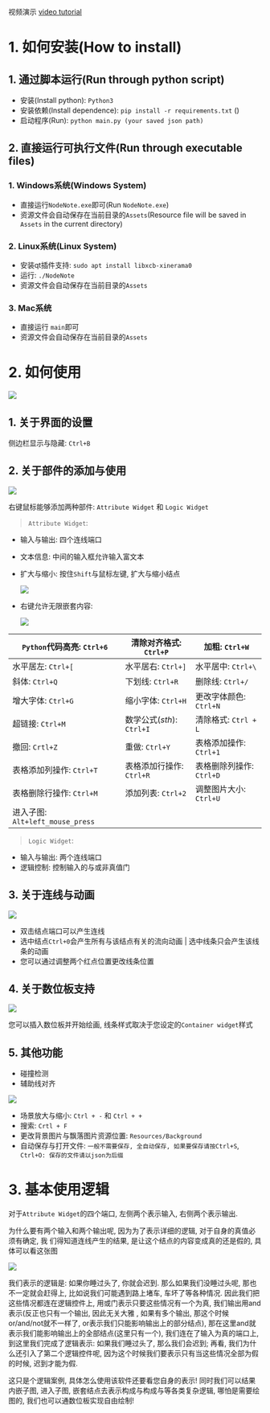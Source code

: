 视频演示 [video tutorial](https://www.bilibili.com/video/BV1s34y1D7gE/)

# 1. 如何安装(How to install)

## 1. 通过脚本运行(Run through python script)
- 安装(Install python): `Python3`
- 安装依赖(Install dependence): `pip install -r requirements.txt`  ()
- 启动程序(Run): `python main.py (your saved json path)`

## 2. 直接运行可执行文件(Run through executable files)

### 1. Windows系统(Windows System)
- 直接运行`NodeNote.exe`即可(Run `NodeNote.exe`)
- 资源文件会自动保存在当前目录的`Assets`(Resource file will be saved in `Assets` in the current directory)

### 2. Linux系统(Linux System)
- 安装qt插件支持: `sudo apt install libxcb-xinerama0`
- 运行: `./NodeNote`
- 资源文件会自动保存在当前目录的`Assets`

### 3. Mac系统
- 直接运行 `main`即可
- 资源文件会自动保存在当前目录的`Assets`

# 2. 如何使用

![](https://raw.githubusercontent.com/yetao0806/CloudImage/main/Node_Note_0.11.png)

## 1. 关于界面的设置
侧边栏显示与隐藏: `Ctrl+B`

## 2. 关于部件的添加与使用

![](https://raw.githubusercontent.com/yetao0806/CloudImage/main/Node_Note_0.12.png)

右键鼠标能够添加两种部件: `Attribute Widget` 和 `Logic Widget`
> `Attribute Widget`: 
- 输入与输出: 四个连线端口
- 文本信息: 中间的输入框允许输入富文本
- 扩大与缩小: 按住`Shift`与鼠标左键, 扩大与缩小结点

    ![](https://raw.githubusercontent.com/yetao0806/CloudImage/main/Node_Note_0.17.gif)

- 右键允许无限嵌套内容:

    ![](https://raw.githubusercontent.com/yetao0806/CloudImage/main/Node_Note_0.13.png)

|`Python`代码高亮: `Ctrl+6`| 清除对齐格式: `Ctrl+P` | 加粗: `Ctrl+W` |
| ---- |---- | ---- |
| 水平居左: `Ctrl+[`  |水平居右: `Ctrl+]`   | 水平居中: `Ctrl+\` |
|  斜体: `Ctrl+Q` | 下划线: `Ctrl+R`  | 删除线: `Ctrl+/` |
| 增大字体: `Ctrl+G` | 缩小字体: `Ctrl+H` | 更改字体颜色: `Ctrl+N` |
| 超链接: `Ctrl+M` | 数学公式($sth$): `Ctrl+I` | 清除格式: `Ctrl + L`|
| 撤回: `Crtl+Z` | 重做: `Ctrl+Y` | 表格添加操作: `Ctrl+1` |
| 表格添加列操作: `Ctrl+T` | 表格添加行操作: `Ctrl+R` | 表格删除列操作: `Ctrl+D` |
| 表格删除行操作: `Ctrl+M` | 添加列表: `Ctrl+2` |  调整图片大小: `Ctrl+U` |
| 进入子图: `Alt+left_mouse_press` | | |

> `Logic Widget`:
- 输入与输出: 两个连线端口
- 逻辑控制: 控制输入的与或非真值门

## 3. 关于连线与动画

![](https://raw.githubusercontent.com/yetao0806/CloudImage/main/Node_Note_0.14.png)

- 双击结点端口可以产生连线 
- 选中结点`Ctrl+0`会产生所有与该结点有关的流向动画 | 选中线条只会产生该线条的动画
- 您可以通过调整两个红点位置更改线条位置

## 4. 关于数位板支持

![](https://raw.githubusercontent.com/yetao0806/CloudImage/main/Node_Note_0.15.png)

您可以插入数位板并开始绘画, 线条样式取决于您设定的`Container widget`样式

## 5. 其他功能
- 碰撞检测
- 辅助线对齐

![](https://raw.githubusercontent.com/yetao0806/CloudImage/main/Node_Note_0.16.gif)

- 场景放大与缩小: `Ctrl + -` 和 `Ctrl + +`
- 搜索: `Crtl + F`
- 更改背景图片与飘落图片资源位置: `Resources/Background`
- 自动保存与打开文件: `一般不需要保存, 全自动保存, 如果要保存请按Ctrl+S`, `Ctrl+O: 保存的文件请以json为后缀`

# 3. 基本使用逻辑
对于`Attribute Widget`的四个端口, 左侧两个表示输入, 右侧两个表示输出.

为什么要有两个输入和两个输出呢, 因为为了表示详细的逻辑, 对于自身的真值必须有确定, 我
们得知道连线产生的结果, 是让这个结点的内容变成真的还是假的, 具体可以看这张图

![](https://raw.githubusercontent.com/yetao0806/CloudImage/main/Node_Note_0.12.png)

我们表示的逻辑是: 如果你睡过头了, 你就会迟到. 那么如果我们没睡过头呢, 那也不一定就会赶得上, 比如说我们可能遇到路上堵车,
车坏了等各种情况. 因此我们把这些情况都连在逻辑控件上, 用或门表示只要这些情况有一个为真, 我们输出用and表示(反正也只有一个输出, 因此无关大雅
, 如果有多个输出, 那这个时候or/and/not就不一样了, or表示我们只能影响输出上的部分结点), 那在这里and就表示我们能影响输出上的全部结点(这里只有一个),
我们连在了输入为真的端口上, 到这里我们完成了逻辑表示: 如果我们睡过头了, 那么我们会迟到; 再看, 我们为什么还引入了第二个逻辑控件呢, 
因为这个时候我们要表示只有当这些情况全部为假的时候, 迟到才能为假.

这只是个逻辑案例, 具体怎么使用该软件还要看您自身的表示! 同时我们可以结果内嵌子图, 进入子图, 嵌套结点去表示构成与构成与等各类复杂逻辑, 
哪怕是需要绘图的, 我们也可以通数位板实现自由绘制!

